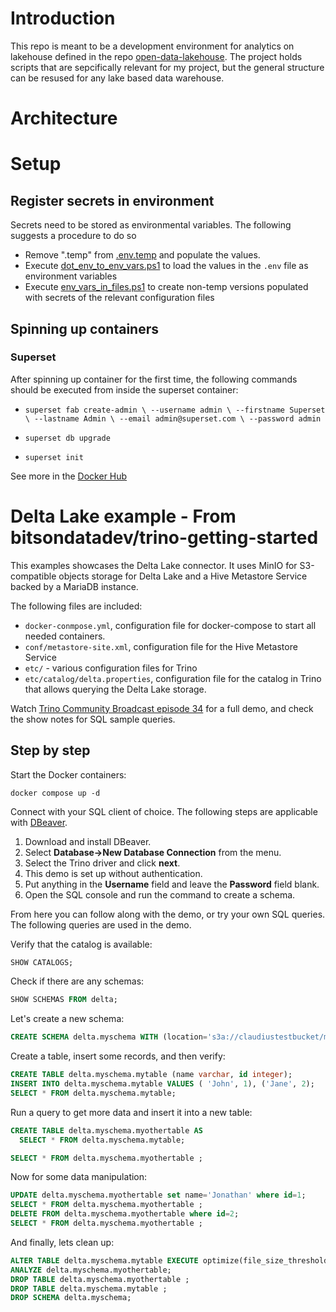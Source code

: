 # Introduction
This repo is meant to be a development environment for analytics on lakehouse defined in the repo [open-data-lakehouse](https://github.com/Thue77/open-data-lakehouse). The project holds scripts that are sepcifically relevant for my project, but the general structure can be resused for any lake based data warehouse. 

# Architecture

# Setup 

## Register secrets in environment
Secrets need to be stored as environmental variables. The following suggests a procedure to do so 
- Remove ".temp" from [.env.temp](.env.temp) and populate the values. 
- Execute [dot_env_to_env_vars.ps1](dot_env_to_env_vars.ps1) to load the values in the `.env` file as environment variables
- Execute [env_vars_in_files.ps1](env_vars_in_files.ps1) to create non-temp versions populated with secrets of the relevant configuration files

## Spinning up containers

### Superset
After spinning up container for the first time, the following commands should be executed from inside the superset container:

- `
superset fab create-admin \
              --username admin \
              --firstname Superset \
              --lastname Admin \
              --email admin@superset.com \
              --password admin
`

- `superset db upgrade`
- `superset init`

See more in the [Docker Hub](https://hub.docker.com/r/apache/superset)


# Delta Lake example - From bitsondatadev/trino-getting-started

This examples showcases the Delta Lake connector. It uses MinIO for
S3-compatible objects storage for Delta Lake and a Hive Metastore Service backed
by a MariaDB instance.

The following files are included:

* `docker-conmpose.yml`, configuration file for docker-compose to start all
  needed containers.
* `conf/metastore-site.xml`, configuration file for the Hive Metastore Service
* `etc/` - various configuration files for Trino
* `etc/catalog/delta.properties`, configuration file for the catalog in Trino
  that allows querying the Delta Lake storage.

Watch [Trino Community Broadcast episode 34](https://trino.io/episodes/34.html)
for a full demo, and check the show notes for SQL sample queries.

## Step by step

Start the Docker containers:

```
docker compose up -d
```

Connect with your SQL client of choice. The following steps are applicable with
[DBeaver](https://dbeaver.io/download).

1. Download and install DBeaver.
2. Select **Database->New Database Connection** from the menu.
3. Select the Trino driver and click **next**.
4. This demo is set up without authentication.
5. Put anything in the **Username** field and leave the **Password** field
   blank.
6. Open the SQL console and run the command to create a schema.

From here you can follow along with the demo, or try your own SQL queries. The
following queries are used in the demo.

Verify that the catalog is available:

```sql
SHOW CATALOGS;
```

Check if there are any schemas:

```sql
SHOW SCHEMAS FROM delta;
```

Let's create a new schema:

```sql
CREATE SCHEMA delta.myschema WITH (location='s3a://claudiustestbucket/myschema');
```

Create a table, insert some records, and then verify:

```sql
CREATE TABLE delta.myschema.mytable (name varchar, id integer);
INSERT INTO delta.myschema.mytable VALUES ( 'John', 1), ('Jane', 2);
SELECT * FROM delta.myschema.mytable;
```

Run a query to get more data and insert it into a new table:

```sql
CREATE TABLE delta.myschema.myothertable AS
  SELECT * FROM delta.myschema.mytable;

SELECT * FROM delta.myschema.myothertable ;
```

Now for some data manipulation:

```sql
UPDATE delta.myschema.myothertable set name='Jonathan' where id=1;
SELECT * FROM delta.myschema.myothertable ;
DELETE FROM delta.myschema.myothertable where id=2;
SELECT * FROM delta.myschema.myothertable ;
```

And finally, lets clean up:

```sql
ALTER TABLE delta.myschema.mytable EXECUTE optimize(file_size_threshold => '10MB');
ANALYZE delta.myschema.myothertable;
DROP TABLE delta.myschema.myothertable ;
DROP TABLE delta.myschema.mytable ;
DROP SCHEMA delta.myschema;
```

